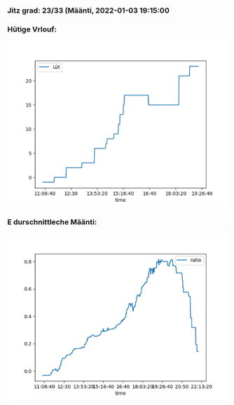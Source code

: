 ### Jitz grad: 23/33 (Määnti, 2022-01-03 19:15:00

### Hütige Vrlouf:
![Graph](Today.png)

### E durschnittleche Määnti:
![Graph](Määnti.png)